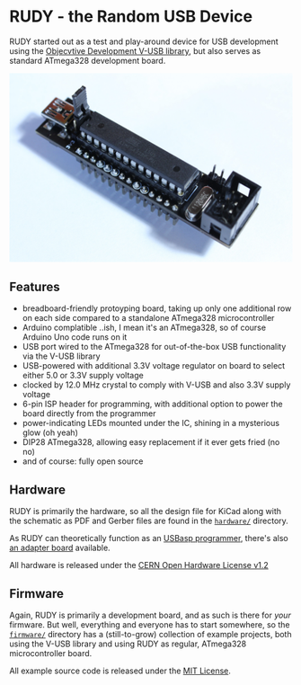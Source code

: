 # RUDY - the Random USB Device

RUDY started out as a test and play-around device for USB development using the [Objecvtive Development V-USB library](https://www.obdev.at/products/vusb/index.html), but also serves as standard ATmega328 development board.

![RUDY](images/rudy.jpg)

## Features

- breadboard-friendly protoyping board, taking up only one additional row on each side compared to a standalone ATmega328 microcontroller
- Arduino complatible ..ish, I mean it's an ATmega328, so of course Arduino Uno code runs on it
- USB port wired to the ATmega328 for out-of-the-box USB functionality via the V-USB library
- USB-powered with additional 3.3V voltage regulator on board to select either 5.0 or 3.3V supply voltage
- clocked by 12.0 MHz crystal to comply with V-USB and also 3.3V supply voltage
- 6-pin ISP header for programming, with additional option to power the board directly from the programmer
- power-indicating LEDs mounted under the IC, shining in a mysterious glow (oh yeah)
- DIP28 ATmega328, allowing easy replacement if it ever gets fried (no no)
- and of course: fully open source


## Hardware

RUDY is primarily the hardware, so all the design file for KiCad along with the schematic as PDF and Gerber files are found in the [`hardware/`](hardware/rudy/) directory.

As RUDY can theoretically function as an [USBasp programmer](https://www.fischl.de/usbasp/), there's also [an adapter board](hardware/usbasp-adapter) available.

All hardware is released under the [CERN Open Hardware License v1.2](https://ohwr.org/project/licenses/wikis/cern-ohl-v1.2)

## Firmware

Again, RUDY is primarily a development board, and as such is there for _your_ firmware. But well, everything and everyone has to start somewhere, so the [`firmware/`](firmware/`) directory has a (still-to-grow) collection of example projects, both using the V-USB library and using RUDY as regular, ATmega328 microcontroller board.

All example source code is released under the [MIT License](https://choosealicense.com/licenses/mit/).

